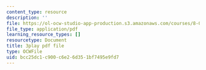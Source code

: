 ```yaml
---
content_type: resource
description: ''
file: https://ol-ocw-studio-app-production.s3.amazonaws.com/courses/8-01sc-classical-mechanics-fall-2016/bcc25dc1c900c6e26d351bf7495e9fd7_EHCACV8rdig.pdf
file_type: application/pdf
learning_resource_types: []
resourcetype: Document
title: 3play pdf file
type: OCWFile
uid: bcc25dc1-c900-c6e2-6d35-1bf7495e9fd7
---
```

